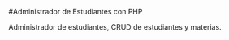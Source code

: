 #Administrador de Estudiantes con PHP

Administrador de estudiantes, CRUD de estudiantes y materias.
